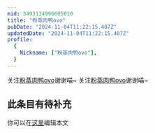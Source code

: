 ```yaml
---
mid: 3493134996605010
title: "粉蒸肉鸭ovo"
pubDate: "2024-11-04T11:22:15.407Z"
updatedDate: "2024-11-04T11:22:15.407Z"
profile:
  {
    Nickname: ["粉蒸肉鸭ovo"],
  }
---
```


关注[粉蒸肉鸭ovo](https://space.bilibili.com/3493134996605010)谢谢喵~ 关注[粉蒸肉鸭ovo](https://space.bilibili.com/3493134996605010)谢谢喵~

## 此条目有待补充
你可以在[这里](https://github.com/Yuhanawa/VTuber.ICU/edit/master/src/content/v/粉蒸肉鸭ovo/index.md)编辑本文
